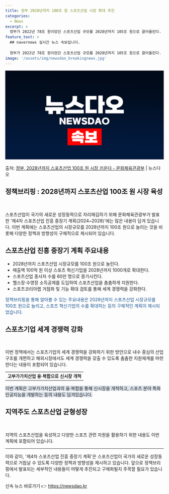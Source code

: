 ```yaml
---
title: 정부 2028년까지 100조 원 스포츠산업 시장 확대 추진
categories:
  - News
excerpt: >
  정부가 2022년 78조 원이었던 스포츠산업 규모를 2028년까지 105조 원으로 끌어올린다. 매출액 100…
feature_text: >
  ## navernews 실시간 뉴스 속보입니다.

  정부가 2022년 78조 원이었던 스포츠산업 규모를 2028년까지 105조 원으로 끌어올린다. 매출액 100…
image: '/assets/img/newsdao_breakingnews.jpg'
---
```


![뉴스다오 속보](/assets/img/newsdao_breakingnews.jpg)

<p>출처: <a href="https://newsdao.kr/3560" rel="dofollow">정부, 2028년까지 스포츠산업 100조 원 시장 키운다 - 문화체육관광부</a> | 뉴스다오</p>

<h2 data-ke-size="size26">정책브리핑 : 2028년까지 스포츠산업 100조 원 시장 육성</h2>
<p data-ke-size="size16">&nbsp;</p>

스포츠산업이 국가의 새로운 성장동력으로 자리매김하기 위해 문화체육관광부가 발표한 '제4차 스포츠산업 진흥 중장기 계획(2024~2028)'에는 많은 내용이 담겨 있습니다. 이번 계획에는 스포츠산업의 시장규모를 2028년까지 100조 원으로 늘리는 것을 비롯해 다양한 정책과 방향성이 구체적으로 제시되어 있습니다.

<h2 data-ke-size="size26">스포츠산업 진흥 중장기 계획 주요내용</h2>

<ul>
    <li>2028년까지 스포츠산업 시장규모를 100조 원으로 늘린다.</li>
    <li>매출액 100억 원 이상 스포츠 혁신기업을 2028년까지 1000개로 확대한다.</li>
    <li>스포츠산업 종사자 수를 60만 명으로 증가시킨다.</li>
    <li>헬스장·수영장 소득공제를 도입하여 스포츠산업을 촘촘하게 지원한다.</li>
    <li>스포츠코리아랩 거점화 및 기능 확대 검토를 통해 세계 경쟁력을 강화한다.</li>
</ul>

<span style="color: #1a5490;">정책브리핑을 통해 알아볼 수 있는 주요내용은 2028년까지 스포츠산업 시장규모를 100조 원으로 늘리고, 스포츠 혁신기업의 수를 확대하는 등의 구체적인 계획이 제시되었습니다.</span>

<h2 data-ke-size="size26">스포츠기업 세계 경쟁력 강화</h2>
<p data-ke-size="size16">&nbsp;</p>

이번 정책에서는 스포츠기업의 세계 경쟁력을 강화하기 위한 방안으로 내수 중심의 산업구조를 개편하고 해외시장에서도 세계 경쟁력을 갖출 수 있도록 촘촘한 지원체계를 마련한다는 내용이 포함되어 있습니다.

<table>
    <tr>
        <td style="text-align: center; height: 17px;"><b>고부가가치산업 융·복합으로 신시장 개척</b></td>
    </tr>
</table>

<span style="background-color: #21538527;">이번 계획은 고부가가치산업과의 융·복합을 통해 신시장을 개척하고, 스포츠 분야 특화 인공지능을 개발하는 등의 내용도 담겨있습니다.</span>

<h2 data-ke-size="size26">지역주도 스포츠산업 균형성장</h2>
<p data-ke-size="size16">&nbsp;</p>

지역의 스포츠산업을 육성하고 다양한 스포츠 관련 자원을 활용하기 위한 내용도 이번 계획에 포함되어 있습니다. 

<hr>

이와 같이, '제4차 스포츠산업 진흥 중장기 계획'은 스포츠산업이 국가의 새로운 성장동력으로 거듭날 수 있도록 다양한 정책과 방향성을 제시하고 있습니다. 앞으로 정책브리핑에서 발표되는 세부적인 내용들이 어떻게 추진되고 구체화될지 주목할 필요가 있습니다. 

신속 뉴스 바로가기 👉 <a href="https://newsdao.kr" rel="dofollow">https://newsdao.kr</a>


